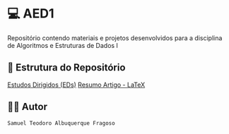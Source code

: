 #  💻 AED1
Repositório contendo materiais e projetos desenvolvidos para a disciplina de Algoritmos e Estruturas de Dados I

## 📑 Estrutura do Repositório

[Estudos Dirigidos (EDs)](tarefas)
[Resumo Artigo - LaTeX](esboco_artigo)

## 👨‍💻 Autor

`Samuel Teodoro Albuquerque Fragoso`
